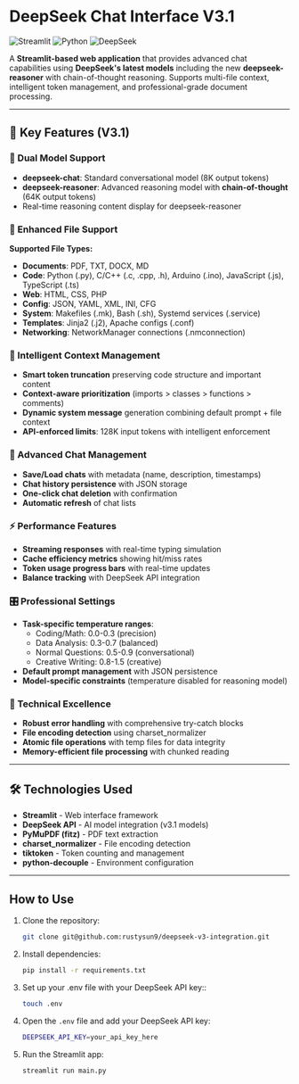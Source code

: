 # DeepSeek Chat Interface V3.1

![Streamlit](https://img.shields.io/badge/Streamlit-FF4B4B?style=for-the-badge&logo=Streamlit&logoColor=white)
![Python](https://img.shields.io/badge/Python-3776AB?style=for-the-badge&logo=python&logoColor=white)
![DeepSeek](https://img.shields.io/badge/DeepSeek-000000?style=for-the-badge&logo=openai&logoColor=white)

A **Streamlit-based web application** that provides advanced chat capabilities using **DeepSeek's latest models** including the new **deepseek-reasoner** with chain-of-thought reasoning. Supports multi-file context, intelligent token management, and professional-grade document processing.

---

## 🚀 Key Features (V3.1)

### 🤖 Dual Model Support
- **deepseek-chat**: Standard conversational model (8K output tokens)
- **deepseek-reasoner**: Advanced reasoning model with **chain-of-thought** (64K output tokens)
- Real-time reasoning content display for deepseek-reasoner

### 📁 Enhanced File Support
**Supported File Types:**
- **Documents**: PDF, TXT, DOCX, MD
- **Code**: Python (.py), C/C++ (.c, .cpp, .h), Arduino (.ino), JavaScript (.js), TypeScript (.ts)
- **Web**: HTML, CSS, PHP
- **Config**: JSON, YAML, XML, INI, CFG
- **System**: Makefiles (.mk), Bash (.sh), Systemd services (.service)
- **Templates**: Jinja2 (.j2), Apache configs (.conf)
- **Networking**: NetworkManager connections (.nmconnection)

### 🧠 Intelligent Context Management
- **Smart token truncation** preserving code structure and important content
- **Context-aware prioritization** (imports > classes > functions > comments)
- **Dynamic system message** generation combining default prompt + file context
- **API-enforced limits**: 128K input tokens with intelligent enforcement

### 💾 Advanced Chat Management
- **Save/Load chats** with metadata (name, description, timestamps)
- **Chat history persistence** with JSON storage
- **One-click chat deletion** with confirmation
- **Automatic refresh** of chat lists

### ⚡ Performance Features
- **Streaming responses** with real-time typing simulation
- **Cache efficiency metrics** showing hit/miss rates
- **Token usage progress bars** with real-time updates
- **Balance tracking** with DeepSeek API integration

### 🎛️ Professional Settings
- **Task-specific temperature ranges**:
  - Coding/Math: 0.0-0.3 (precision)
  - Data Analysis: 0.3-0.7 (balanced)
  - Normal Questions: 0.5-0.9 (conversational)  
  - Creative Writing: 0.8-1.5 (creative)
- **Default prompt management** with JSON persistence
- **Model-specific constraints** (temperature disabled for reasoning model)

### 🔧 Technical Excellence
- **Robust error handling** with comprehensive try-catch blocks
- **File encoding detection** using charset_normalizer
- **Atomic file operations** with temp files for data integrity
- **Memory-efficient file processing** with chunked reading

---

## 🛠️ Technologies Used

- **Streamlit** - Web interface framework
- **DeepSeek API** - AI model integration (v3.1 models)
- **PyMuPDF (fitz)** - PDF text extraction
- **charset_normalizer** - File encoding detection
- **tiktoken** - Token counting and management
- **python-decouple** - Environment configuration

---

## How to Use

1. Clone the repository:
   ```bash
   git clone git@github.com:rustysun9/deepseek-v3-integration.git

2. Install dependencies:
    ```bash
    pip install -r requirements.txt
3. Set up your .env file with your DeepSeek API key::
    ```bash
    touch .env

4.  Open the `.env` file and add your DeepSeek API key:

    ```bash
    DEEPSEEK_API_KEY=your_api_key_here

5. Run the Streamlit app:
    ```bash
    streamlit run main.py

